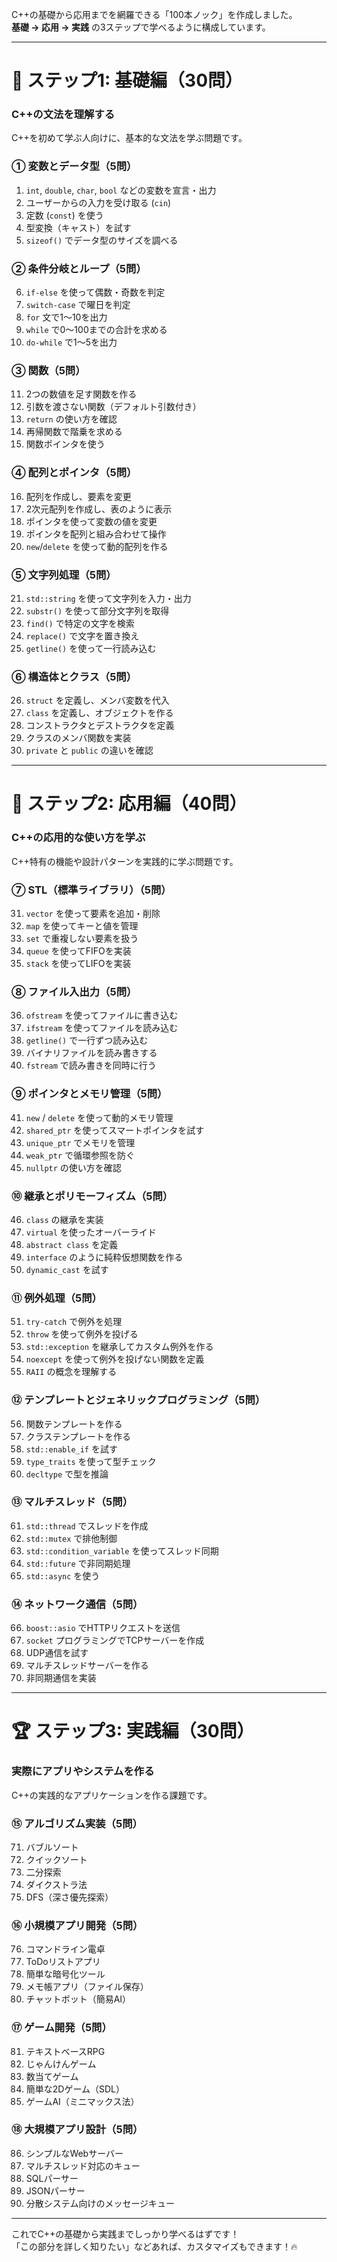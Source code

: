 C++の基礎から応用までを網羅できる「100本ノック」を作成しました。  
**基礎 → 応用 → 実践** の3ステップで学べるように構成しています。  

---

# **🔰 ステップ1: 基礎編（30問）**
### **C++の文法を理解する**
C++を初めて学ぶ人向けに、基本的な文法を学ぶ問題です。

### **① 変数とデータ型（5問）**
1. `int`, `double`, `char`, `bool` などの変数を宣言・出力  
2. ユーザーからの入力を受け取る (`cin`)
3. 定数 (`const`) を使う
4. 型変換（キャスト）を試す
5. `sizeof()` でデータ型のサイズを調べる  

### **② 条件分岐とループ（5問）**
6. `if-else` を使って偶数・奇数を判定  
7. `switch-case` で曜日を判定  
8. `for` 文で1〜10を出力  
9. `while` で0〜100までの合計を求める  
10. `do-while` で1〜5を出力  

### **③ 関数（5問）**
11. 2つの数値を足す関数を作る  
12. 引数を渡さない関数（デフォルト引数付き）  
13. `return` の使い方を確認  
14. 再帰関数で階乗を求める  
15. 関数ポインタを使う  

### **④ 配列とポインタ（5問）**
16. 配列を作成し、要素を変更  
17. 2次元配列を作成し、表のように表示  
18. ポインタを使って変数の値を変更  
19. ポインタを配列と組み合わせて操作  
20. `new`/`delete` を使って動的配列を作る  

### **⑤ 文字列処理（5問）**
21. `std::string` を使って文字列を入力・出力  
22. `substr()` を使って部分文字列を取得  
23. `find()` で特定の文字を検索  
24. `replace()` で文字を置き換え  
25. `getline()` を使って一行読み込む  

### **⑥ 構造体とクラス（5問）**
26. `struct` を定義し、メンバ変数を代入  
27. `class` を定義し、オブジェクトを作る  
28. コンストラクタとデストラクタを定義  
29. クラスのメンバ関数を実装  
30. `private` と `public` の違いを確認  

---

# **🚀 ステップ2: 応用編（40問）**
### **C++の応用的な使い方を学ぶ**
C++特有の機能や設計パターンを実践的に学ぶ問題です。

### **⑦ STL（標準ライブラリ）（5問）**
31. `vector` を使って要素を追加・削除  
32. `map` を使ってキーと値を管理  
33. `set` で重複しない要素を扱う  
34. `queue` を使ってFIFOを実装  
35. `stack` を使ってLIFOを実装  

### **⑧ ファイル入出力（5問）**
36. `ofstream` を使ってファイルに書き込む  
37. `ifstream` を使ってファイルを読み込む  
38. `getline()` で一行ずつ読み込む  
39. バイナリファイルを読み書きする  
40. `fstream` で読み書きを同時に行う  

### **⑨ ポインタとメモリ管理（5問）**
41. `new` / `delete` を使って動的メモリ管理  
42. `shared_ptr` を使ってスマートポインタを試す  
43. `unique_ptr` でメモリを管理  
44. `weak_ptr` で循環参照を防ぐ  
45. `nullptr` の使い方を確認  

### **⑩ 継承とポリモーフィズム（5問）**
46. `class` の継承を実装  
47. `virtual` を使ったオーバーライド  
48. `abstract class` を定義  
49. `interface` のように純粋仮想関数を作る  
50. `dynamic_cast` を試す  

### **⑪ 例外処理（5問）**
51. `try-catch` で例外を処理  
52. `throw` を使って例外を投げる  
53. `std::exception` を継承してカスタム例外を作る  
54. `noexcept` を使って例外を投げない関数を定義  
55. `RAII` の概念を理解する  

### **⑫ テンプレートとジェネリックプログラミング（5問）**
56. 関数テンプレートを作る  
57. クラステンプレートを作る  
58. `std::enable_if` を試す  
59. `type_traits` を使って型チェック  
60. `decltype` で型を推論  

### **⑬ マルチスレッド（5問）**
61. `std::thread` でスレッドを作成  
62. `std::mutex` で排他制御  
63. `std::condition_variable` を使ってスレッド同期  
64. `std::future` で非同期処理  
65. `std::async` を使う  

### **⑭ ネットワーク通信（5問）**
66. `boost::asio` でHTTPリクエストを送信  
67. `socket` プログラミングでTCPサーバーを作成  
68. UDP通信を試す  
69. マルチスレッドサーバーを作る  
70. 非同期通信を実装  

---

# **🏆 ステップ3: 実践編（30問）**
### **実際にアプリやシステムを作る**
C++の実践的なアプリケーションを作る課題です。

### **⑮ アルゴリズム実装（5問）**
71. バブルソート  
72. クイックソート  
73. 二分探索  
74. ダイクストラ法  
75. DFS（深さ優先探索）  

### **⑯ 小規模アプリ開発（5問）**
76. コマンドライン電卓  
77. ToDoリストアプリ  
78. 簡単な暗号化ツール  
79. メモ帳アプリ（ファイル保存）  
80. チャットボット（簡易AI）  

### **⑰ ゲーム開発（5問）**
81. テキストベースRPG  
82. じゃんけんゲーム  
83. 数当てゲーム  
84. 簡単な2Dゲーム（SDL）  
85. ゲームAI（ミニマックス法）  

### **⑱ 大規模アプリ設計（5問）**
86. シンプルなWebサーバー  
87. マルチスレッド対応のキュー  
88. SQLパーサー  
89. JSONパーサー  
90. 分散システム向けのメッセージキュー  

---

これでC++の基礎から実践までしっかり学べるはずです！  
「この部分を詳しく知りたい」などあれば、カスタマイズもできます！🔥